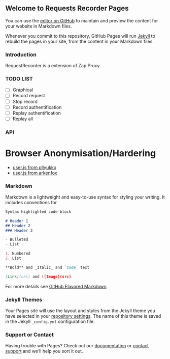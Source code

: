 ## Welcome to Requests Recorder Pages



You can use the [editor on GitHub](https://github.com/CawottEnter/CawottEnter.github.io/edit/master/README.md) to maintain and preview the content for your website in Markdown files.

Whenever you commit to this repository, GitHub Pages will run [Jekyll](https://jekyllrb.com/) to rebuild the pages in your site, from the content in your Markdown files.

### Introduction

RequestRecorder is a extension of Zap Proxy.

### TODO LIST
- [ ] Graphical
- [ ] Record request
- [ ] Stop record
- [ ] Record authentification
- [ ] Replay authentification
- [ ] Replay all

### API

# Browser Anonymisation/Hardering
- [user.js from pllyukko](https://github.com/pyllyukko/user.js)
- [user.js from arkenfox](https://github.com/arkenfox/user.js)


### Markdown
Markdown is a lightweight and easy-to-use syntax for styling your writing. It includes conventions for

```markdown
Syntax highlighted code block

# Header 1
## Header 2
### Header 3

- Bulleted
- List

1. Numbered
2. List

**Bold** and _Italic_ and `Code` text

[Link](url) and ![Image](src)
```

For more details see [GitHub Flavored Markdown](https://guides.github.com/features/mastering-markdown/).

### Jekyll Themes

Your Pages site will use the layout and styles from the Jekyll theme you have selected in your [repository settings](https://github.com/CawottEnter/CawottEnter.github.io/settings). The name of this theme is saved in the Jekyll `_config.yml` configuration file.

### Support or Contact

Having trouble with Pages? Check out our [documentation](https://help.github.com/categories/github-pages-basics/) or [contact support](https://github.com/contact) and we’ll help you sort it out.
